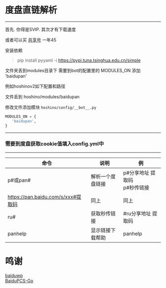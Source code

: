 # 度盘直链解析

---
首先. 你得是SVIP. 其次才有下载速度 

或者可以买 [共享号](http://fulivip.com/lin/519CF40314DBDFD4) 一年45


安装依赖
> pip install pyyaml -i https://pypi.tuna.tsinghua.edu.cn/simple


文件夹丢到modules目录下
需要到bot的配置里的 MODULES_ON 添加 'baidupan'

例如hoshinov2如下配置和路径

文件丢到 hoshino/modules/baidupan

修改文件添加模块 `hoshino/config/__bot__.py`
```python
MODULES_ON = {
   'baidupan',
}
```

---
### 需要到度盘获取cookie值填入config.yml中

---

命令  | 说明 | 例
------------- | ------------- | -------------
p#或pan#  | 解析一个度盘链接 | p#分享地址 提取码<br>p#秒传链接
https://pan.baidu.com/s/xxx#提取码 | 同上 | 同上
ru# | 获取秒传链接 | #ru分享地址 提取码
panhelp  | 显示链接下载帮助 | panhelp

# 鸣谢
[baiduwp](https://github.com/TkzcM/baiduwp) <br>
[BaiduPCS-Go](https://github.com/Angey40/BaiduPCS-Go) <br>